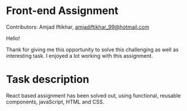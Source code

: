 # Front-end Assignment

Contributors: Amjad Iftikhar, amjadiftikhar_99@hotmail.com

Hello!

Thank for giving me this opportunity to solve this challenging as well as interesting task. I enjoyed a lot working with this assignment. 

# Task description 

React based assignment has been solved out, using functional,  reusable components, javaScript, HTML and CSS. 

